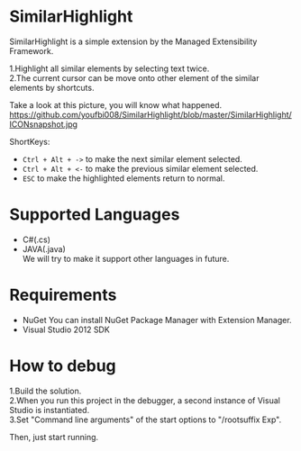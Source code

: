 ﻿SimilarHighlight
================

SimilarHighlight is a simple extension by the Managed Extensibility Framework.  

1.Highlight all similar elements by selecting text twice.  
2.The current cursor can be move onto other element of the similar elements by shortcuts.  

Take a look at this picture, you will know what happened.
https://github.com/youfbi008/SimilarHighlight/blob/master/SimilarHighlight/ICONsnapshot.jpg

ShortKeys:
* `Ctrl + Alt + ->` to make the next similar element selected.  
* `Ctrl + Alt + <-` to make the previous similar element selected.  
* `ESC` to make the highlighted elements return to normal.  

# Supported Languages  

* C#(.cs)  
* JAVA(.java)  
We will try to make it support other languages in future.  

# Requirements  

* NuGet You can install NuGet Package Manager with Extension Manager.
* Visual Studio 2012 SDK  

# How to debug

1.Build the solution.  
2.When you run this project in the debugger, a second instance of Visual Studio is instantiated.  
3.Set "Command line arguments" of the start options to "/rootsuffix Exp".  

Then, just start running.  
